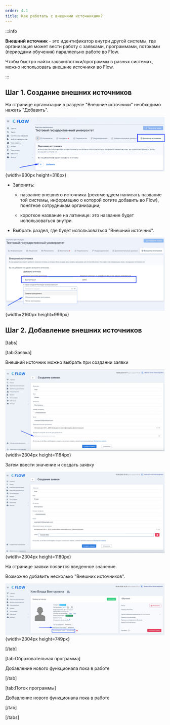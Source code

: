 ```yaml
---
order: 4.1
title: Как работать с внешними источниками?
---
```


:::info 

**Внешний источник** - это идентификатор внутри другой системы, где организация может вести работу с заявками, программами, потоками (периодами обучения) параллельно работе во Flow.

Чтобы быстро найти заявки/потоки/программы в разных системах, можно использовать внешние источники во Flow.

:::

## Шаг 1. Создание внешних источников

На странице организации в разделе "Внешние источники" необходимо нажать "Добавить".

![](./kak-rabotat-s-vneshnimi-istochniki.png){width=930px height=316px}

-  Запонить:

   -  название внешнего источника (рекомендуем написать название той системы, информацию о которой хотите добавить во Flow), понятное сотрудникам организации;

   -  короткое название на латинице: это название будет использоваться внутри.

-  Выбрать раздел, где будет использоваться "Внешний источник".

![](./kak-rabotat-s-vneshnimi-istochniki.jpeg){width=2160px height=996px}

## **Шаг 2. Добавление внешних источников**

[tabs]

[tab:Заявка]

Внешний источник можно выбрать при создании заявки

![](./kak-rabotat-s-vneshnimi-istochniki-2.jpeg){width=2304px height=1184px}

Затем ввести значение и создать заявку

![](./kak-rabotat-s-vneshnimi-istochniki-3.jpeg){width=2304px height=1180px}

На странице заявки появится введенное значение.

Возможно добавить несколько "Внешних источников".

![](./kak-rabotat-s-vneshnimi-istochniki-4.jpeg){width=2304px height=749px}

[/tab]

[tab:Образовательная программа]

Добавление нового функционала пока в работе

[/tab]

[tab:Поток программы]

Добавление нового функционала пока в работе

[/tab]

[/tabs]